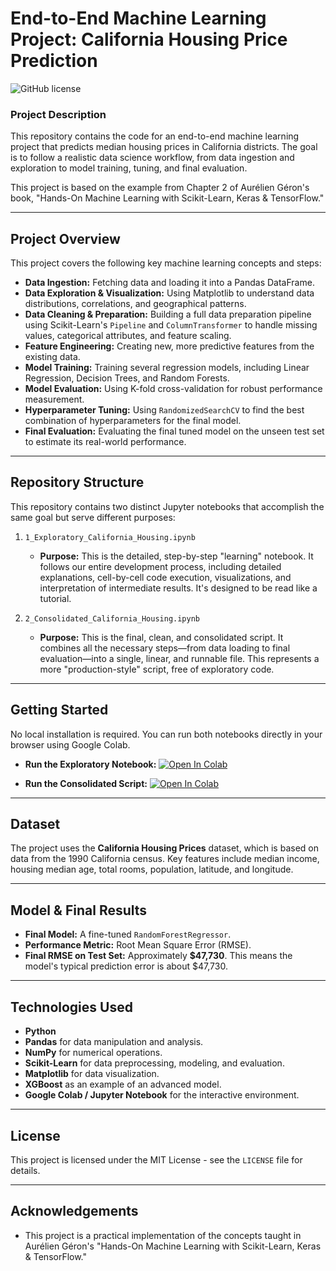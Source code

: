# End-to-End Machine Learning Project: California Housing Price Prediction

![GitHub license](https://img.shields.io/badge/license-MIT-blue.svg)

### Project Description

This repository contains the code for an end-to-end machine learning project that predicts median housing prices in California districts. The goal is to follow a realistic data science workflow, from data ingestion and exploration to model training, tuning, and final evaluation.

This project is based on the example from Chapter 2 of Aurélien Géron's book, "Hands-On Machine Learning with Scikit-Learn, Keras & TensorFlow."

---

## Project Overview

This project covers the following key machine learning concepts and steps:

* **Data Ingestion:** Fetching data and loading it into a Pandas DataFrame.
* **Data Exploration & Visualization:** Using Matplotlib to understand data distributions, correlations, and geographical patterns.
* **Data Cleaning & Preparation:** Building a full data preparation pipeline using Scikit-Learn's `Pipeline` and `ColumnTransformer` to handle missing values, categorical attributes, and feature scaling.
* **Feature Engineering:** Creating new, more predictive features from the existing data.
* **Model Training:** Training several regression models, including Linear Regression, Decision Trees, and Random Forests.
* **Model Evaluation:** Using K-fold cross-validation for robust performance measurement.
* **Hyperparameter Tuning:** Using `RandomizedSearchCV` to find the best combination of hyperparameters for the final model.
* **Final Evaluation:** Evaluating the final tuned model on the unseen test set to estimate its real-world performance.

---

## Repository Structure

This repository contains two distinct Jupyter notebooks that accomplish the same goal but serve different purposes:

1.  `1_Exploratory_California_Housing.ipynb`
    * **Purpose:** This is the detailed, step-by-step "learning" notebook. It follows our entire development process, including detailed explanations, cell-by-cell code execution, visualizations, and interpretation of intermediate results. It's designed to be read like a tutorial.

2.  `2_Consolidated_California_Housing.ipynb`
    * **Purpose:** This is the final, clean, and consolidated script. It combines all the necessary steps—from data loading to final evaluation—into a single, linear, and runnable file. This represents a more "production-style" script, free of exploratory code.

---

## Getting Started

No local installation is required. You can run both notebooks directly in your browser using Google Colab.

* **Run the Exploratory Notebook:**
    [![Open In Colab](https://colab.research.google.com/assets/colab-badge.svg)](https://colab.research.google.com/github/ItxJack/California-Housing-Price-Prediction/blob/main/California_Housing_Price_Prediction.ipynb)

* **Run the Consolidated Script:**
    [![Open In Colab](https://colab.research.google.com/assets/colab-badge.svg)](https://colab.research.google.com/github/ItxJack/California-Housing-Price-Prediction/blob/main/Untitled1.ipynb)

---

## Dataset

The project uses the **California Housing Prices** dataset, which is based on data from the 1990 California census. Key features include median income, housing median age, total rooms, population, latitude, and longitude.

---

## Model & Final Results

* **Final Model:** A fine-tuned `RandomForestRegressor`.
* **Performance Metric:** Root Mean Square Error (RMSE).
* **Final RMSE on Test Set:** Approximately **$47,730**. This means the model's typical prediction error is about $47,730.

---

## Technologies Used

* **Python**
* **Pandas** for data manipulation and analysis.
* **NumPy** for numerical operations.
* **Scikit-Learn** for data preprocessing, modeling, and evaluation.
* **Matplotlib** for data visualization.
* **XGBoost** as an example of an advanced model.
* **Google Colab / Jupyter Notebook** for the interactive environment.

---

## License

This project is licensed under the MIT License - see the `LICENSE` file for details.

---

## Acknowledgements

* This project is a practical implementation of the concepts taught in Aurélien Géron's "Hands-On Machine Learning with Scikit-Learn, Keras & TensorFlow."
